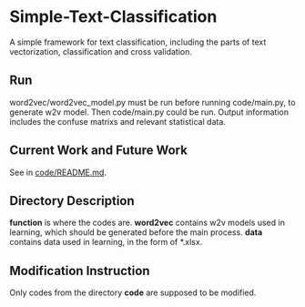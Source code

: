 # Simple-Text-Classification

A simple framework for text classification, including the parts of text vectorization, classification and cross validation.

## Run

word2vec/word2vec_model.py must be run before running code/main.py, to generate w2v model. Then code/main.py could be run. Output information includes the confuse matrixs and relevant statistical data.

## Current Work and Future Work

See in [code/README.md](https://github.com/WinterShiver/Simple-Text-Classification/blob/master/code/README.md).

## Directory Description

**function** is where the codes are.
**word2vec** contains w2v models used in learning, which should be generated before the main process.
**data** contains data used in learning, in the form of \*.xlsx.

## Modification Instruction

Only codes from the directory **code** are supposed to be modified.


